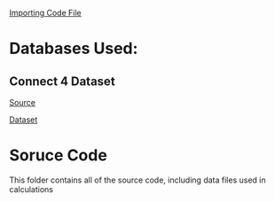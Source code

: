 [Importing Code File](data_import.py)
# Databases Used:
## Connect 4 Dataset
[Source](https://archive.ics.uci.edu/ml/datasets/Connect-4)

[Dataset](connect-4-data.csv)


# Soruce Code
This folder contains all of the source code, including data files used in calculations
